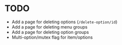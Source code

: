 # TODO

- Add a page for deleting options (`/delete-option/id`)
- Add a page for deleting menu groups
- Add a page for deleting option groups
- Multi-option/mutex flag for item/options
